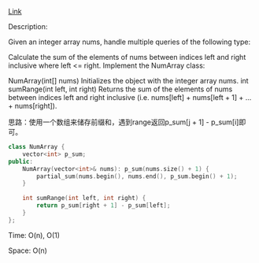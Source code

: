 [Link](https://leetcode.cn/problems/range-sum-query-immutable/description/)

Description:

Given an integer array nums, handle multiple queries of the following type:

Calculate the sum of the elements of nums between indices left and right inclusive where left <= right.
Implement the NumArray class:

NumArray(int[] nums) Initializes the object with the integer array nums.
int sumRange(int left, int right) Returns the sum of the elements of nums between indices left and right inclusive (i.e. nums[left] + nums[left + 1] + ... + nums[right]).

思路：使用一个数组来储存前缀和，遇到range返回p_sum[j + 1] - p_sum[i]即可。

```c++
class NumArray {
    vector<int> p_sum;
public:
    NumArray(vector<int>& nums): p_sum(nums.size() + 1) {
        partial_sum(nums.begin(), nums.end(), p_sum.begin() + 1);
    }
    
    int sumRange(int left, int right) {
        return p_sum[right + 1] - p_sum[left];
    }
};
```

Time: O(n), O(1)

Space: O(n)
